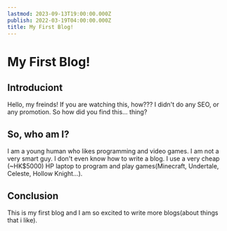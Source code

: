 ```yaml
---
lastmod: 2023-09-13T19:00:00.000Z
publish: 2022-03-19T04:00:00.000Z
title: My First Blog!
---
```


# My First Blog!

## Introduciont

Hello, my freinds! If you are watching this, how??? I didn't do any SEO, or any promotion. So how did you find this... thing?

## So, who am I?

I am a young human who likes programming and video games. I am not a very smart guy. I don't even know how to write a blog. I use a very cheap (~HK$5000) HP laptop to program and play games(Minecraft, Undertale, Celeste, Hollow Knight...).

## Conclusion

This is my first blog and I am so excited to write more blogs(about things that i like).
